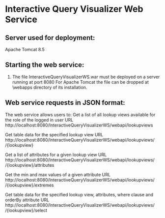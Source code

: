 # Interactive Query Visualizer Web Service

## Server used for deployment:
Apache Tomcat 8.5

## Starting the web service:
1. The file InteractiveQueryVisualizerWS.war must be deployed on a server running at port 8080
   For Apache Tomcat the file can be dropped at \webapps directory of its installation.

## Web service requests in JSON format:
The web service allows users to:
Get a list of all lookup views available for the role of the logged in user
URL	http://localhost:8080/InteractiveQueryVisualizerWS/webapi/lookupviews

Get table data for the specified lookup view
URL	http://localhost:8080/InteractiveQueryVisualizerWS/webapi/lookupviews/ /{lookupview}

Get a list of attributes for a given lookup view
URL	http://localhost:8080/InteractiveQueryVisualizerWS/webapi/lookupviews/ /{lookupview}/attributes

Get the min and max values of a given attribute
URL	http://localhost:8080/InteractiveQueryVisualizerWS/webapi/lookupviews/ /{lookupview}/extremes

Get table data for the specified lookup view, attributes, where clause and orderBy attribute
URL	http://localhost:8080/InteractiveQueryVisualizerWS/webapi/lookupviews/ /{lookupview}/select



